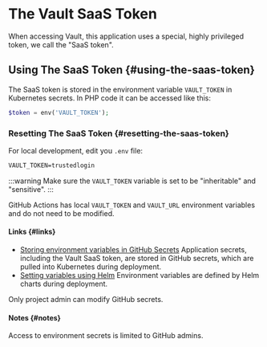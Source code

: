 # The Vault SaaS Token

When accessing Vault, this application uses a special, highly privileged token, we call the "SaaS token".

## Using The SaaS Token {#using-the-saas-token}

The SaaS token is stored in the environment variable `VAULT_TOKEN` in Kubernetes secrets. In PHP code it can be accessed like this:

```php
$token = env('VAULT_TOKEN');
```

### Resetting The SaaS Token {#resetting-the-saas-token}

For local development, edit you `.env` file:

```txt
VAULT_TOKEN=trustedlogin
```

:::warning
Make sure the `VAULT_TOKEN` variable is set to be "inheritable" and "sensitive".
:::

GitHub Actions has local `VAULT_TOKEN` and `VAULT_URL` environment variables and do not need to be modified.

#### Links {#links}

* [Storing environment variables in GitHub Secrets](https://github.com/trustedlogin/trustedlogin-ecommerce/settings/secrets/actions) Application secrets, including the Vault SaaS token, are stored in GitHub secrets, which are pulled into Kubernetes during deployment.
* [Setting variables using Helm](https://github.com/trustedlogin/trustedlogin-ecommerce/blob/master/.github/workflows/on-merge-deploy-to-prod.yml#L75) Environment variables are defined by Helm charts during deployment.

Only project admin can modify GitHub secrets.

#### Notes {#notes}

Access to environment secrets is limited to GitHub admins.
